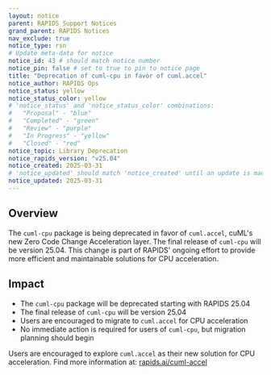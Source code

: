 ```yaml
---
layout: notice
parent: RAPIDS Support Notices
grand_parent: RAPIDS Notices
nav_exclude: true
notice_type: rsn
# Update meta-data for notice
notice_id: 43 # should match notice number
notice_pin: false # set to true to pin to notice page
title: "Deprecation of cuml-cpu in favor of cuml.accel"
notice_author: RAPIDS Ops
notice_status: yellow
notice_status_color: yellow
# 'notice_status' and 'notice_status_color' combinations:
#   "Proposal" - "blue"
#   "Completed" - "green"
#   "Review" - "purple"
#   "In Progress" - "yellow"
#   "Closed" - "red"
notice_topic: Library Deprecation
notice_rapids_version: "v25.04"
notice_created: 2025-03-31
# 'notice_updated' should match 'notice_created' until an update is made
notice_updated: 2025-03-31
---
```


## Overview

The `cuml-cpu` package is being deprecated in favor of `cuml.accel`, cuML's new Zero Code Change Acceleration layer. The final release of `cuml-cpu` will be version 25.04. This change is part of RAPIDS' ongoing effort to provide more efficient and maintainable solutions for CPU acceleration.

## Impact

- The `cuml-cpu` package will be deprecated starting with RAPIDS 25.04
- The final release of `cuml-cpu` will be version 25.04
- Users are encouraged to migrate to `cuml.accel` for CPU acceleration
- No immediate action is required for users of `cuml-cpu`, but migration planning should begin

Users are encouraged to explore `cuml.accel` as their new solution for CPU acceleration.
Find more information at:
[rapids.ai/cuml-accel](https://rapids.ai/cuml-accel/)
